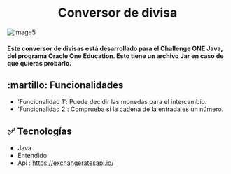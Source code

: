 <h1 align="center">Conversor de divisa</h1>


![image5](https://user-images.githubusercontent.com/86094668/219646850-1ffd8a83-c719-4ffd-b3bc-4b76cd83a062.png)

<h4>
Este conversor de divisas está desarrollado para el Challenge ONE Java, del programa Oracle One Education. Esto tiene un archivo Jar en caso de que quieras probarlo.
</h4>

## :martillo: Funcionalidades

- 'Funcionalidad 1': Puede decidir las monedas para el intercambio.
- 'Funcionalidad 2': Comprueba si la cadena de la entrada es un número. 


## :white_check_mark: Tecnologías
- Java
- Entendido
- Api : https://exchangeratesapi.io/

